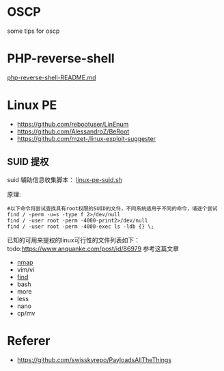 # OSCP
some tips for oscp
# PHP-reverse-shell
[php-reverse-shell-README.md](https://github.com/Jewel591/OSCP/blob/master/PHP-reverse-shell/README.md)


# Linux PE
- https://github.com/rebootuser/LinEnum
- https://github.com/AlessandroZ/BeRoot
- https://github.com/mzet-/linux-exploit-suggester
## SUID 提权
suid 辅助信息收集脚本：
[linux-pe-suid.sh](https://github.com/Jewel591/OSCP/blob/master/Linux-SUID-PE/linux-pe-suid.sh)

原理:
```
#以下命令将尝试查找具有root权限的SUID的文件，不同系统适用于不同的命令，请逐个尝试
find / -perm -u=s -type f 2>/dev/null
find / -user root -perm -4000-print2>/dev/null
find / -user root -perm -4000-exec ls -ldb {} \;
```
已知的可用来提权的linux可行性的文件列表如下：
todo:https://www.anquanke.com/post/id/86979 参考这篇文章
- [nmap](https://github.com/Jewel591/OSCP/blob/master/Linux-SUID-PE/nmap.md)
- vim/vi
- [find](https://github.com/Jewel591/OSCP/blob/master/Linux-SUID-PE/find.md)
- bash
- more
- less
- nano
- cp/mv

# Referer
- https://github.com/swisskyrepo/PayloadsAllTheThings
